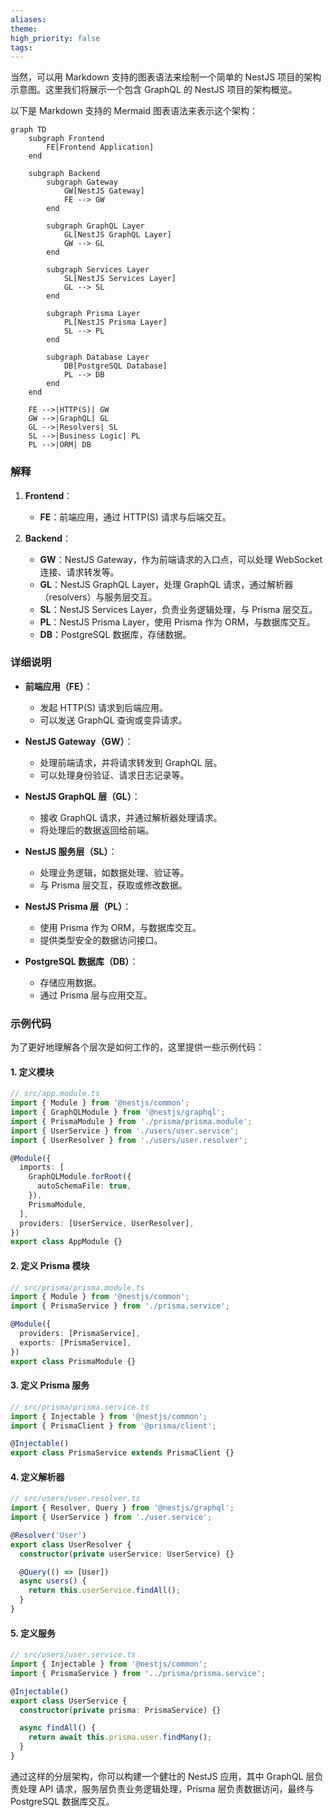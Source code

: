 ```yaml
---
aliases: 
theme: 
high_priority: false
tags:
---
```

当然，可以用 Markdown 支持的图表语法来绘制一个简单的 NestJS 项目的架构示意图。这里我们将展示一个包含 GraphQL 的 NestJS 项目的架构概览。

以下是 Markdown 支持的 Mermaid 图表语法来表示这个架构：

```mermaid
graph TD
    subgraph Frontend
        FE[Frontend Application]
    end
    
    subgraph Backend
        subgraph Gateway
            GW[NestJS Gateway]
            FE --> GW
        end
        
        subgraph GraphQL Layer
            GL[NestJS GraphQL Layer]
            GW --> GL
        end
        
        subgraph Services Layer
            SL[NestJS Services Layer]
            GL --> SL
        end
        
        subgraph Prisma Layer
            PL[NestJS Prisma Layer]
            SL --> PL
        end
        
        subgraph Database Layer
            DB[PostgreSQL Database]
            PL --> DB
        end
    end
    
    FE -->|HTTP(S)| GW
    GW -->|GraphQL| GL
    GL -->|Resolvers| SL
    SL -->|Business Logic| PL
    PL -->|ORM| DB
```

### 解释

1. **Frontend**：
   - **FE**：前端应用，通过 HTTP(S) 请求与后端交互。

2. **Backend**：
   - **GW**：NestJS Gateway，作为前端请求的入口点，可以处理 WebSocket 连接、请求转发等。
   - **GL**：NestJS GraphQL Layer，处理 GraphQL 请求，通过解析器（resolvers）与服务层交互。
   - **SL**：NestJS Services Layer，负责业务逻辑处理，与 Prisma 层交互。
   - **PL**：NestJS Prisma Layer，使用 Prisma 作为 ORM，与数据库交互。
   - **DB**：PostgreSQL 数据库，存储数据。

### 详细说明

- **前端应用（FE）**：
  - 发起 HTTP(S) 请求到后端应用。
  - 可以发送 GraphQL 查询或变异请求。

- **NestJS Gateway（GW）**：
  - 处理前端请求，并将请求转发到 GraphQL 层。
  - 可以处理身份验证、请求日志记录等。

- **NestJS GraphQL 层（GL）**：
  - 接收 GraphQL 请求，并通过解析器处理请求。
  - 将处理后的数据返回给前端。

- **NestJS 服务层（SL）**：
  - 处理业务逻辑，如数据处理、验证等。
  - 与 Prisma 层交互，获取或修改数据。

- **NestJS Prisma 层（PL）**：
  - 使用 Prisma 作为 ORM，与数据库交互。
  - 提供类型安全的数据访问接口。

- **PostgreSQL 数据库（DB）**：
  - 存储应用数据。
  - 通过 Prisma 层与应用交互。

### 示例代码

为了更好地理解各个层次是如何工作的，这里提供一些示例代码：

#### 1. 定义模块

```typescript
// src/app.module.ts
import { Module } from '@nestjs/common';
import { GraphQLModule } from '@nestjs/graphql';
import { PrismaModule } from './prisma/prisma.module';
import { UserService } from './users/user.service';
import { UserResolver } from './users/user.resolver';

@Module({
  imports: [
    GraphQLModule.forRoot({
      autoSchemaFile: true,
    }),
    PrismaModule,
  ],
  providers: [UserService, UserResolver],
})
export class AppModule {}
```

#### 2. 定义 Prisma 模块

```typescript
// src/prisma/prisma.module.ts
import { Module } from '@nestjs/common';
import { PrismaService } from './prisma.service';

@Module({
  providers: [PrismaService],
  exports: [PrismaService],
})
export class PrismaModule {}
```

#### 3. 定义 Prisma 服务

```typescript
// src/prisma/prisma.service.ts
import { Injectable } from '@nestjs/common';
import { PrismaClient } from '@prisma/client';

@Injectable()
export class PrismaService extends PrismaClient {}
```

#### 4. 定义解析器

```typescript
// src/users/user.resolver.ts
import { Resolver, Query } from '@nestjs/graphql';
import { UserService } from './user.service';

@Resolver('User')
export class UserResolver {
  constructor(private userService: UserService) {}

  @Query(() => [User])
  async users() {
    return this.userService.findAll();
  }
}
```

#### 5. 定义服务

```typescript
// src/users/user.service.ts
import { Injectable } from '@nestjs/common';
import { PrismaService } from '../prisma/prisma.service';

@Injectable()
export class UserService {
  constructor(private prisma: PrismaService) {}

  async findAll() {
    return await this.prisma.user.findMany();
  }
}
```

通过这样的分层架构，你可以构建一个健壮的 NestJS 应用，其中 GraphQL 层负责处理 API 请求，服务层负责业务逻辑处理，Prisma 层负责数据访问，最终与 PostgreSQL 数据库交互。

